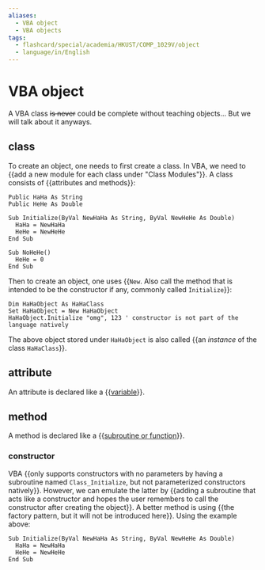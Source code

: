 ```yaml
---
aliases:
  - VBA object
  - VBA objects
tags:
  - flashcard/special/academia/HKUST/COMP_1029V/object
  - language/in/English
---
```


# VBA object

A VBA class ~~is never~~ could be complete without teaching objects... But we will talk about it anyways.

## class

To create an object, one needs to first create a class. In VBA, we need to {{add a new module for each class under "Class Modules"}}. A class consists of {{attributes and methods}}: <!--SR:!2024-04-27,66,310!2024-04-20,60,310-->

```VB
Public HaHa As String
Public HeHe As Double

Sub Initialize(ByVal NewHaHa As String, ByVal NewHeHe As Double)
  HaHa = NewHaHa
  HeHe = NewHeHe
End Sub

Sub NoHeHe()
  HeHe = 0
End Sub
```

Then to create an object, one uses {{`New`. Also call the method that is intended to be the constructor if any, commonly called `Initialize`}}: <!--SR:!2024-04-02,43,290-->

```VB
Dim HaHaObject As HaHaClass
Set HaHaObject = New HaHaObject
HaHaObject.Initialize "omg", 123 ' constructor is not part of the language natively
```

The above object stored under `HaHaObject` is also called {{an _instance_ of the class `HaHaClass`}}. <!--SR:!2024-02-22,17,290-->

## attribute

An attribute is declared like a {{[variable](basics.md#variable)}}. <!--SR:!2024-04-06,48,310-->

## method

A method is declared like a {{[subroutine or function](subroutine%20and%20function.md)}}. <!--SR:!2024-04-26,65,310-->

### constructor

VBA {{only supports constructors with no parameters by having a subroutine named `Class_Initialize`, but not parameterized constructors natively}}. However, we can emulate the latter by {{adding a subroutine that acts like a constructor and hopes the user remembers to call the constructor after creating the object}}. A better method is using {{the factory pattern, but it will not be introduced here}}. Using the example above: <!--SR:!2024-04-07,49,310!2024-04-16,56,310!2024-02-23,18,300-->

```VB
Sub Initialize(ByVal NewHaHa As String, ByVal NewHeHe As Double)
  HaHa = NewHaHa
  HeHe = NewHeHe
End Sub
```
